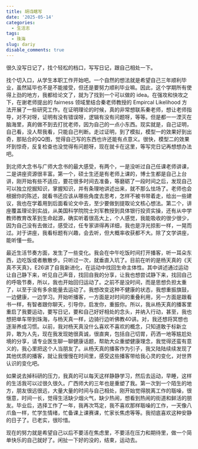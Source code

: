 ```yaml
---
title: 胡诌瞎写
date: '2025-05-14'
categories:
  - 生活志
tags:
  - 珠海
slug: dariy
disable_comments: true
---
```


很久没写日记了，找个轻松的档口，写写日记，跟自己相处一下。

找个切入口，从学生本职工作开始吧。一个自然的想法就是希望自己三年顺利毕业，虽然延毕也不是不能接受，但还是要努力顺利毕业嘛。因此，这个学期所有使得上劲的地方，我都给论文了，就为了找到一个可以做的 idea。在强攻和快攻之下，在谢老师提出的 fairness 领域里结合秦老师教授的 Empircal Likelihood 方法开展了一些研究工作。在证明理论的时候，真的非常想联系秦老师，想让老师指导，对不对呀，证明有没有错误呀，逻辑有没有问题呀，等等。但是都一一湮灭在脑海里，真的做不到去打扰老师，因为自己的一点小东西。现实就是，自己证明，自己看，没人帮我看，只能自己判断。走过证明，到了模拟，模型一的效果好到出奇，那贴合的QQ图，觉得自己写的东西也许还能有点意义。很快，模型二的效果坏到惊奇，反复检查也没觉得有问题呀，现在就卡在这里，等写完日记再想想办法吧。

到北师大念书与广师大念书的最大感受，有两个，一是没听过自己任课老师讲课，二是讲座资源很丰富。第一个，硕士生还是有老师上课的，博士生都是自己上台讲，刚开始有些不适应，要花很多时间去准备，等磨砺了一段时间之后，发现自己可以独立挖掘知识，掌握知识，并有条理地讲述出来，就不那么怯场了。老师也会根据你的陈述，就看书还应该从哪些角度去思考，怎样不被书带着走，给出一些建议，我也在学着用到后面看论文中去，至少要做到提取论文核心想法。第二个，讲座覆盖理论到实战，从美国科学院院士刘军教授到具体银行投资实操，还有从中学教师教育改革到生命起源，确实听着很高大上，个人感觉，我能吸收的很少很少，因为自己没有去做过，感受过，任专家讲得再详细，我也是浮光掠影一样，一晃而过。对于讲座，我看标题有兴趣，会去听，但大概率收获都不大。除了文学讲座，能听懂一些。

最近生活节奏方面，发生了一些变化。我会在中午吃饭时间打开播客，听一耳朵东西，边吃饭或者散散步。只听过一次，就垂直入坑了。目前在听的是杨天真的《天真不天真》，E26讲了自我新进化，在运动中找回生命主体性。其中讲述通过运动让自己静下来，听见自己声音，找回自我的分享，让我也想尝试静下来，找回自己的呼吸节奏，所以，我也开始回归运动了。之前不是没时间，而是思想负担太重了，以至于没有多余能量去运动了。我想改变这种不健康的状态，我想重振旗鼓，一边健康，一边学习。开始听播客，一方面是对时间的重叠利用，另一方面是跟看书一样，有智者跟你聊天，引导你，启发你，重振你。所以，我从杨天真的播客里重启了我要运动，要写日记，要和自己好好相处的念头，并纳入行动，甚至，我也想把单车带到珠海，与杨天真一样，边骑行边听佛教40讲。对，我还想将冥想也逐渐养成习惯。以前，我对杨天真没什么喜欢不喜欢的概念，只知道敢于标新立异，敢为人先，现在我发现她很真诚，很直爽，包括自己切胃，药洒一地等尴尬处境的分享，请专业医生聊一聊健康话题，帮助大众重塑健康理念，我觉得还蛮有意义的，我心里把这个人当朋友了。从杨天真的播客作为引子，我又陆陆续续发现了其他优质的播客，就让我慢慢在时间里，感受这些播客带给我心灵的变化，对世界认识的变化吧。

如果说去掉科研的压力，我真的可以每天这样静静学习，然后去运动，早睡，这样的生活我可以过很久很久。广西师大的三年也是重塑了我。第一次到一个陌生的地方，朋友很远很远，大量大量的时间与自己相处，刚开始觉得脱离工作的聒噪，很惬意，时间一长，觉得生活缺少烟火气，缺少热闹，想看到热闹的街道和鲜活的朋友。毕业后，选择工作了一年，我再次笃定，我不喜欢那样聒噪的工作，一天像八爪鱼一样，忙学生情绪，忙备课上课赛课，忙家长焦虑等等。我彻底喜欢这种安静的日子了。已老实，很珍惜。

现在的努力就是希望自己以后不要活在焦虑里，不要活在压力和期待里，做一个简单快乐的自己就好了。闲扯一下好的没的，结束，运动去。



